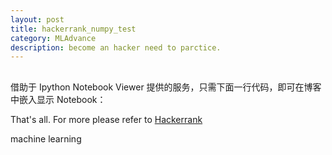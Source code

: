 ```yaml
---
layout: post
title: hackerrank_numpy_test
category: MLAdvance
description: become an hacker need to parctice.
---
```


##
借助于 Ipython Notebook Viewer 提供的服务，只需下面一行代码，即可在博客中嵌入显示 Notebook：

<script src="https://gist.github.com/helloourworld/65fa6ea82894cc571c13fb5275e7c7a1.js"></script>


That's all. For more please refer to [Hackerrank](https://www.hackerrank.com/challenges/np-zeros-and-ones?h_r=next-challenge&h_v=zen)


machine learning
